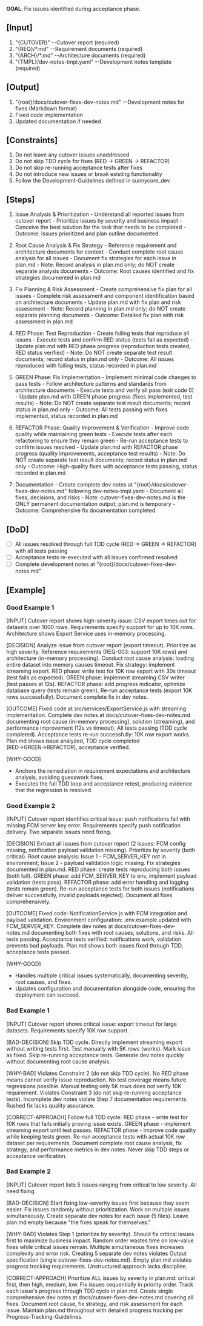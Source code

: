 **GOAL**: Fix issues identified during acceptance phase.

## [Input]
  1. "{CUTOVER}" --Cutover report (required)
  2. "{REQ}/*.md" --Requirement documents (required)
  3. "{ARCH}/*.md" --Architecture documents (required)
  4. "{TMPL}/dev-notes-tmpl.yaml" --Development notes template (required)
  

## [Output]
  1. "{root}/docs/cutover-fixes-dev-notes.md" --Development notes for fixes (Markdown format)
  2. Fixed code implementation
  3. Updated documentation if needed
  

## [Constraints]
  1. Do not leave any cutover issues unaddressed
  2. Do not skip TDD cycle for fixes (RED → GREEN → REFACTOR)
  3. Do not skip re-running acceptance tests after fixes
  4. Do not introduce new issues or break existing functionality
  5. Follow the Development-Guidelines defined in sunnycore_dev

## [Steps]
  1. Issue Analysis & Prioritization
    - Understand all reported issues from cutover report
    - Prioritize issues by severity and business impact
    - Conceive the best solution for the task that needs to be completed
    - Outcome: Issues prioritized and plan outline documented

  2. Root Cause Analysis & Fix Strategy
    - Reference requirement and architecture documents for context
    - Conduct complete root cause analysis for all issues
    - Document fix strategies for each issue in plan.md
    - Note: Record analysis in plan.md only; do NOT create separate analysis documents
    - Outcome: Root causes identified and fix strategies documented in plan.md

  3. Fix Planning & Risk Assessment
    - Create comprehensive fix plan for all issues
    - Complete risk assessment and component identification based on architecture documents
    - Update plan.md with fix plan and risk assessment
    - Note: Record planning in plan.md only; do NOT create separate planning documents
    - Outcome: Detailed fix plan with risk assessment in plan.md

  4. RED Phase: Test Reproduction
    - Create failing tests that reproduce all issues
    - Execute tests and confirm RED status (tests fail as expected)
    - Update plan.md with RED phase progress (reproduction tests created, RED status verified)
    - Note: Do NOT create separate test result documents; record status in plan.md only
    - Outcome: All issues reproduced with failing tests, status recorded in plan.md

  5. GREEN Phase: Fix Implementation
    - Implement minimal code changes to pass tests
    - Follow architecture patterns and standards from architecture documents
    - Execute tests and verify all pass (exit code 0)
    - Update plan.md with GREEN phase progress (fixes implemented, test results)
    - Note: Do NOT create separate test result documents; record status in plan.md only
    - Outcome: All tests passing with fixes implemented, status recorded in plan.md

  6. REFACTOR Phase: Quality Improvement & Verification
    - Improve code quality while maintaining green tests
    - Execute tests after each refactoring to ensure they remain green
    - Re-run acceptance tests to confirm issues resolved
    - Update plan.md with REFACTOR phase progress (quality improvements, acceptance test results)
    - Note: Do NOT create separate test result documents; record status in plan.md only
    - Outcome: High-quality fixes with acceptance tests passing, status recorded in plan.md

  7. Documentation
    - Create complete dev notes at "{root}/docs/cutover-fixes-dev-notes.md" following dev-notes-tmpl.yaml
    - Document all fixes, decisions, and risks
    - Note: cutover-fixes-dev-notes.md is the ONLY permanent documentation output; plan.md is temporary
    - Outcome: Comprehensive fix documentation completed


## [DoD]
  - [ ] All issues resolved through full TDD cycle (RED → GREEN → REFACTOR) with all tests passing
  - [ ] Acceptance tests re-executed with all issues confirmed resolved
  - [ ] Complete development notes at "{root}/docs/cutover-fixes-dev-notes.md"

## [Example]

### Good Example 1
[INPUT]
Cutover report shows high-severity issue: CSV export times out for datasets over 1000 rows. Requirements specify support for up to 10K rows. Architecture shows Export Service uses in-memory processing.

[DECISION]
Analyze issue from cutover report (export timeout). Prioritize as high severity. Reference requirements (REQ-003: support 10K rows) and architecture (in-memory processing). Conduct root cause analysis: loading entire dataset into memory causes timeout. Fix strategy: implement streaming export. RED phase: write test for 10K row export with 30s timeout (test fails as expected). GREEN phase: implement streaming CSV writer (test passes at 12s). REFACTOR phase: add progress indicator, optimize database query (tests remain green). Re-run acceptance tests (export 10K rows successfully). Document complete fix in dev notes.

[OUTCOME]
Fixed code at src/services/ExportService.js with streaming implementation. Complete dev notes at docs/cutover-fixes-dev-notes.md documenting root cause (in-memory processing), solution (streaming), and performance improvement (12s vs timeout). All tests passing (TDD cycle completed). Acceptance tests re-run successfully: 10K row export works. Plan.md shows issue analyzed, TDD cycle completed (RED→GREEN→REFACTOR), acceptance verified.

[WHY-GOOD]
- Anchors the remediation in requirement expectations and architecture analysis, avoiding guesswork fixes.
- Executes the full TDD loop and acceptance retest, producing evidence that the regression is resolved.

### Good Example 2
[INPUT]
Cutover report identifies critical issue: push notifications fail with missing FCM server key error. Requirements specify push notification delivery. Two separate issues need fixing.

[DECISION]
Extract all issues from cutover report (2 issues: FCM config missing, notification payload validation missing). Prioritize by severity (both critical). Root cause analysis: Issue 1 - FCM_SERVER_KEY not in environment; Issue 2 - payload validation logic missing. Fix strategies documented in plan.md. RED phase: create tests reproducing both issues (both fail). GREEN phase: add FCM_SERVER_KEY to env, implement payload validation (tests pass). REFACTOR phase: add error handling and logging (tests remain green). Re-run acceptance tests for both issues (notifications deliver successfully, invalid payloads rejected). Document all fixes comprehensively.

[OUTCOME]
Fixed code: NotificationService.js with FCM integration and payload validation. Environment configuration: .env.example updated with FCM_SERVER_KEY. Complete dev notes at docs/cutover-fixes-dev-notes.md documenting both fixes with root causes, solutions, and risks. All tests passing. Acceptance tests verified: notifications work, validation prevents bad payloads. Plan.md shows both issues fixed through TDD, acceptance tests passed.

[WHY-GOOD]
- Handles multiple critical issues systematically, documenting severity, root causes, and fixes.
- Updates configuration and documentation alongside code, ensuring the deployment can succeed.

### Bad Example 1
[INPUT]
Cutover report shows critical issue: export timeout for large datasets. Requirements specify 10K row support.

[BAD-DECISION]
Skip TDD cycle. Directly implement streaming export without writing tests first. Test manually with 5K rows (works). Mark issue as fixed. Skip re-running acceptance tests. Generate dev notes quickly without documenting root cause analysis.

[WHY-BAD]
Violates Constraint 2 (do not skip TDD cycle). No RED phase means cannot verify issue reproduction. No test coverage means future regressions possible. Manual testing only 5K rows does not verify 10K requirement. Violates Constraint 3 (do not skip re-running acceptance tests). Incomplete dev notes violate Step 7 documentation requirements. Rushed fix lacks quality assurance.

[CORRECT-APPROACH]
Follow full TDD cycle: RED phase - write test for 10K rows that fails initially proving issue exists. GREEN phase - implement streaming export until test passes. REFACTOR phase - improve code quality while keeping tests green. Re-run acceptance tests with actual 10K row dataset per requirements. Document complete root cause analysis, fix strategy, and performance metrics in dev notes. Never skip TDD steps or acceptance verification.

### Bad Example 2
[INPUT]
Cutover report lists 5 issues ranging from critical to low severity. All need fixing.

[BAD-DECISION]
Start fixing low-severity issues first because they seem easier. Fix issues randomly without prioritization. Work on multiple issues simultaneously. Create separate dev notes for each issue (5 files). Leave plan.md empty because "the fixes speak for themselves."

[WHY-BAD]
Violates Step 1 (prioritize by severity). Should fix critical issues first to maximize business impact. Random order wastes time on low-value fixes while critical issues remain. Multiple simultaneous fixes increases complexity and error risk. Creating 5 separate dev notes violates Output specification (single cutover-fixes-dev-notes.md). Empty plan.md violates progress tracking requirements. Unstructured approach lacks discipline.

[CORRECT-APPROACH]
Prioritize ALL issues by severity in plan.md: critical first, then high, medium, low. Fix issues sequentially in priority order. Track each issue's progress through TDD cycle in plan.md. Create single comprehensive dev notes at docs/cutover-fixes-dev-notes.md covering all fixes. Document root cause, fix strategy, and risk assessment for each issue. Maintain plan.md throughout with detailed progress tracking per Progress-Tracking-Guidelines.
